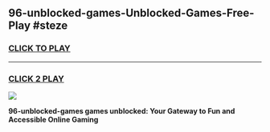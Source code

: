 
## 96-unblocked-games-Unblocked-Games-Free-Play #steze
<h3>
<a href="https://us.freeplayer.one?title=96-unblocked-games&ref=9M">CLICK TO PLAY</a></h3>
<hr>

<h3>
<a href="https://us.freeplayer.one?title=96-unblocked-games&ref=9M">CLICK 2 PLAY</a>
  
</h3>

<a href="https://us.freeplayer.one?title=96-unblocked-games&ref=9M"><img src="https://clearcache.store/games.png"></a>


**96-unblocked-games games unblocked: Your Gateway to Fun and Accessible Online Gaming**
